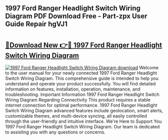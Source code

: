 ## 1997 Ford Ranger Headlight Switch Wiring Diagram PDF Download Free - Part-zpx User Guide Repair hgVJ1

# <h2><a href="http://dflkkrd.blite.top/?on=1997+Ford+Ranger+Headlight+Switch+Wiring+Diagram">🔗Download New 👉🔴 1997 Ford Ranger Headlight Switch Wiring Diagram</a></h2>

[![1997 Ford Ranger Headlight Switch Wiring Diagram download](https://i.imgur.com/lujVjoI.png)](http://dflkkrd.blite.top/?on=1997+Ford+Ranger+Headlight+Switch+Wiring+Diagram)
Welcome to the user manual for your newly connected 1997 Ford Ranger Headlight Switch Wiring Diagram. This comprehensive guide is intended to help you understand and operate your product successfully. You will find detailed information on features, installation, operation, maintenance, and troubleshooting. Important Information 1997 Ford Ranger Headlight Switch Wiring Diagram Regarding Connectivity This product requires a stable internet connection for optimal performance. 1997 Ford Ranger Headlight Switch Wiring Diagram advanced features include geolocation, smart alerts, customizable themes, and multi-device syncing, all easily controlled through the user-friendly and intuitive interface. We're Here to Support You 1997 Ford Ranger Headlight Switch Wiring Diagram. Our team is dedicated to assisting you with any questions or concerns.
